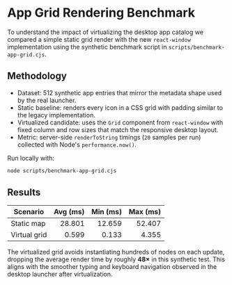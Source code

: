 # App Grid Rendering Benchmark

To understand the impact of virtualizing the desktop app catalog we compared a simple static grid render with the new `react-window` implementation using the synthetic benchmark script in `scripts/benchmark-app-grid.cjs`.

## Methodology
- Dataset: 512 synthetic app entries that mirror the metadata shape used by the real launcher.
- Static baseline: renders every icon in a CSS grid with padding similar to the legacy implementation.
- Virtualized candidate: uses the `Grid` component from `react-window` with fixed column and row sizes that match the responsive desktop layout.
- Metric: server-side `renderToString` timings (`20` samples per run) collected with Node's `performance.now()`.

Run locally with:

```bash
node scripts/benchmark-app-grid.cjs
```

## Results

| Scenario | Avg (ms) | Min (ms) | Max (ms) |
| --- | ---: | ---: | ---: |
| Static map | 28.801 | 12.659 | 52.407 |
| Virtual grid | 0.599 | 0.133 | 4.355 |

The virtualized grid avoids instantiating hundreds of nodes on each update, dropping the average render time by roughly **48×** in this synthetic test. This aligns with the smoother typing and keyboard navigation observed in the desktop launcher after virtualization.
